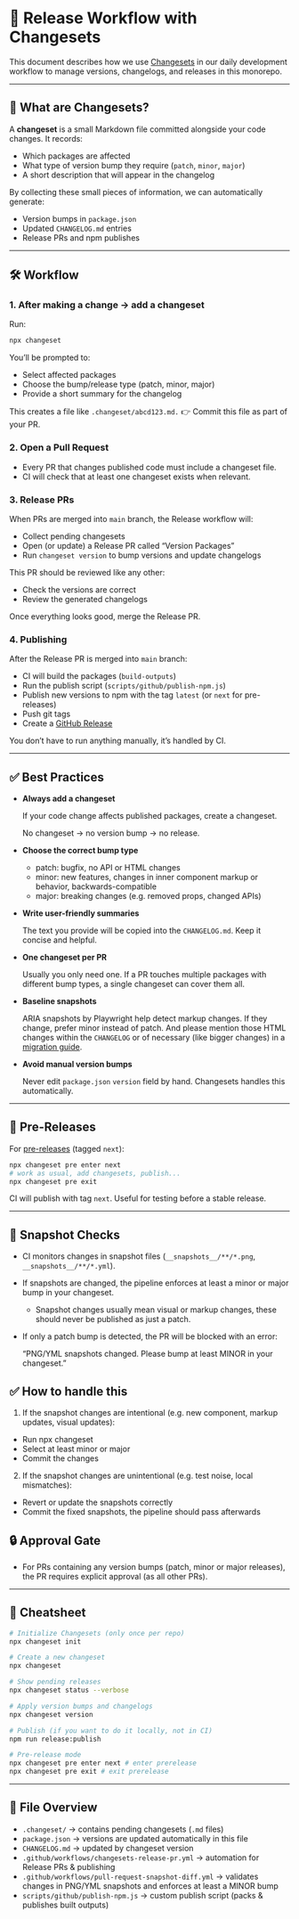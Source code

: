 # 🚢 Release Workflow with Changesets

This document describes how we use [Changesets](https://github.com/changesets/changesets) in our daily development workflow to manage versions, changelogs, and releases in this monorepo.

---

## 📖 What are Changesets?

A **changeset** is a small Markdown file committed alongside your code changes. It records:

- Which packages are affected
- What type of version bump they require (`patch`, `minor`, `major`)
- A short description that will appear in the changelog

By collecting these small pieces of information, we can automatically generate:

- Version bumps in `package.json`
- Updated `CHANGELOG.md` entries
- Release PRs and npm publishes

---

## 🛠 Workflow

### 1. After making a change → add a changeset

Run:

```bash
npx changeset
```

You’ll be prompted to:

- Select affected packages
- Choose the bump/release type (patch, minor, major)
- Provide a short summary for the changelog

This creates a file like `.changeset/abcd123.md.`
👉 Commit this file as part of your PR.

### 2. Open a Pull Request

- Every PR that changes published code must include a changeset file.
- CI will check that at least one changeset exists when relevant.

### 3. Release PRs

When PRs are merged into `main` branch, the Release workflow will:

- Collect pending changesets
- Open (or update) a Release PR called “Version Packages”
- Run `changeset version` to bump versions and update changelogs

This PR should be reviewed like any other:

- Check the versions are correct
- Review the generated changelogs

Once everything looks good, merge the Release PR.

### 4. Publishing

After the Release PR is merged into `main` branch:

- CI will build the packages (`build-outputs`)
- Run the publish script (`scripts/github/publish-npm.js`)
- Publish new versions to npm with the tag `latest` (or `next` for pre-releases)
- Push git tags
- Create a [GitHub Release](https://github.com/db-ux-design-system/core-web/releases)

You don’t have to run anything manually, it’s handled by CI.

---

## ✅ Best Practices

- **Always add a changeset**

    If your code change affects published packages, create a changeset.

    No changeset → no version bump → no release.

- **Choose the correct bump type**
    - patch: bugfix, no API or HTML changes
    - minor: new features, changes in inner component markup or behavior, backwards-compatible
    - major: breaking changes (e.g. removed props, changed APIs)

- **Write user-friendly summaries**

    The text you provide will be copied into the `CHANGELOG.md`. Keep it concise and helpful.

- **One changeset per PR**

    Usually you only need one. If a PR touches multiple packages with different bump types, a single changeset can cover them all.

- **Baseline snapshots**

    ARIA snapshots by Playwright help detect markup changes. If they change, prefer minor instead of patch.
    And please mention those HTML changes within the `CHANGELOG` or of necessary (like bigger changes) in a [migration guide](https://github.com/db-ux-design-system/core-web/tree/main/docs/migration).

- **Avoid manual version bumps**

    Never edit `package.json` `version` field by hand. Changesets handles this automatically.

---

## 🚧 Pre-Releases

For [pre-releases](https://github.com/changesets/changesets/blob/main/docs/prereleases.md) (tagged `next`):

```bash
npx changeset pre enter next
# work as usual, add changesets, publish...
npx changeset pre exit
```

CI will publish with tag `next`. Useful for testing before a stable release.

---

## 📸 Snapshot Checks

- CI monitors changes in snapshot files (`__snapshots__/**/*.png`, `__snapshots__/**/*.yml`).
- If snapshots are changed, the pipeline enforces at least a minor or major bump in your changeset.
    - Snapshot changes usually mean visual or markup changes, these should never be published as just a patch.
- If only a patch bump is detected, the PR will be blocked with an error:

    “PNG/YML snapshots changed. Please bump at least MINOR in your changeset.”

## ✅ How to handle this

1. If the snapshot changes are intentional (e.g. new component, markup updates, visual updates):

- Run npx changeset
- Select at least minor or major
- Commit the changes

2. If the snapshot changes are unintentional (e.g. test noise, local mismatches):

- Revert or update the snapshots correctly
- Commit the fixed snapshots, the pipeline should pass afterwards

## 🔒 Approval Gate

- For PRs containing any version bumps (patch, minor or major releases), the PR requires explicit approval (as all other PRs).

---

## 🔑 Cheatsheet

```bash
# Initialize Changesets (only once per repo)
npx changeset init

# Create a new changeset
npx changeset

# Show pending releases
npx changeset status --verbose

# Apply version bumps and changelogs
npx changeset version

# Publish (if you want to do it locally, not in CI)
npm run release:publish

# Pre-release mode
npx changeset pre enter next # enter prerelease
npx changeset pre exit # exit prerelease
```

---

## 📂 File Overview

- `.changeset/` → contains pending changesets (`.md` files)
- `package.json` → versions are updated automatically in this file
- `CHANGELOG.md` → updated by changeset version
- `.github/workflows/changesets-release-pr.yml` → automation for Release PRs & publishing
- `.github/workflows/pull-request-snapshot-diff.yml` → validates changes in PNG/YML snapshots and enforces at least a MINOR bump
- `scripts/github/publish-npm.js` → custom publish script (packs & publishes built outputs)
